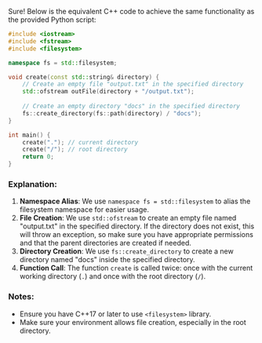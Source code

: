  Sure! Below is the equivalent C++ code to achieve the same functionality as the provided Python script:

```cpp
#include <iostream>
#include <fstream>
#include <filesystem>

namespace fs = std::filesystem;

void create(const std::string& directory) {
    // Create an empty file "output.txt" in the specified directory
    std::ofstream outFile(directory + "/output.txt");
    
    // Create an empty directory "docs" in the specified directory
    fs::create_directory(fs::path(directory) / "docs");
}

int main() {
    create("."); // current directory
    create("/"); // root directory
    return 0;
}
```

### Explanation:
1. **Namespace Alias**: We use `namespace fs = std::filesystem` to alias the filesystem namespace for easier usage.
2. **File Creation**: We use `std::ofstream` to create an empty file named "output.txt" in the specified directory. If the directory does not exist, this will throw an exception, so make sure you have appropriate permissions and that the parent directories are created if needed.
3. **Directory Creation**: We use `fs::create_directory` to create a new directory named "docs" inside the specified directory.
4. **Function Call**: The function `create` is called twice: once with the current working directory (`.`) and once with the root directory (`/`).

### Notes:
- Ensure you have C++17 or later to use `<filesystem>` library.
- Make sure your environment allows file creation, especially in the root directory.
